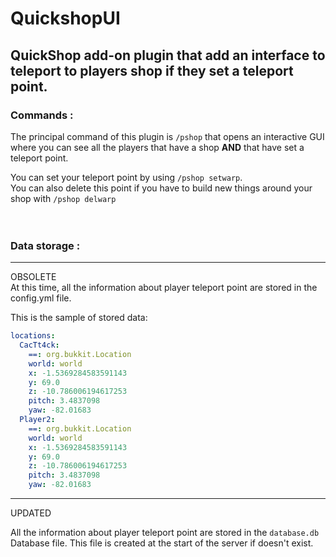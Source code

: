 # QuickshopUI
## QuickShop add-on plugin that add an interface to teleport to players shop if they set a teleport point.

### Commands :
The principal command of this plugin is ```/pshop``` that opens an interactive GUI where you can see all the players
that have a shop **AND** that have set a teleport point.

You can set your teleport point by using ```/pshop setwarp```.</br>
You can also delete this point if you have to build new things around your shop with ```/pshop delwarp```
</br></br></br>

### Data storage :

---
OBSOLETE</br>
At this time, all the information about player teleport point are stored in the config.yml file.

This is the sample of stored data:
```yaml
locations:
  CacTt4ck:
    ==: org.bukkit.Location
    world: world
    x: -1.5369284583591143
    y: 69.0
    z: -10.786006194617253
    pitch: 3.4837098
    yaw: -82.01683
  Player2:
    ==: org.bukkit.Location
    world: world
    x: -1.5369284583591143
    y: 69.0
    z: -10.786006194617253
    pitch: 3.4837098
    yaw: -82.01683
```
---
UPDATED

All the information about player teleport point are stored in the ```database.db``` Database file.
This file is created at the start of the server if doesn't exist.
